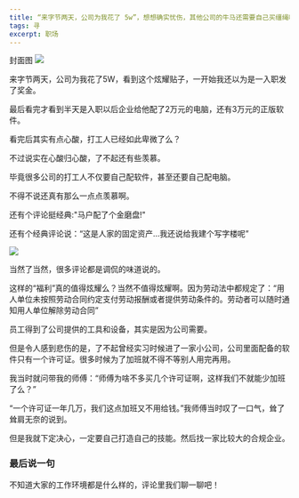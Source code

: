```yaml
---
title: “来字节两天，公司为我花了 5w”，想想确实忧伤，其他公司的牛马还需要自己买缰绳呢
tags: 寻
excerpt: 职场
---
```


封面图
![](https://files.mdnice.com/user/26505/f601f9cc-f594-4761-aaa4-67cadc0b21b5.png)

来字节两天，公司为我花了5W，看到这个炫耀贴子，一开始我还以为是一入职发了奖金。

最后看完才看到半天是入职以后企业给他配了2万元的电脑，还有3万元的正版软件。

看完后其实有点心酸，打工人已经如此卑微了么？

不过说实在心酸归心酸，了不起还有些羡慕。

毕竟很多公司的打工人不仅要自己配软件，甚至还要自己配电脑。

不得不说还真有那么一点点羡慕啊。

还有个评论挺经典:"马户配了个金磨盘!"

还有个经典评论说：“这是人家的固定资产…我还说给我建个写字楼呢”



![](https://files.mdnice.com/user/26505/bfdbd716-0c01-42da-8071-48d5d07217ad.png)

当然了当然，很多评论都是调侃的味道说的。

这样的“福利”真的值得炫耀么？当然不值得炫耀啊。因为劳动法中都规定了：“用人单位未按照劳动合同约定支付劳动报酬或者提供劳动条件的。劳动者可以随时通知用人单位解除劳动合同”

员工得到了公司提供的工具和设备，其实是因为公司需要。

但是令人感到悲伤的是，了不起曾经实习时候进了一家小公司，公司里面配备的软件只有一个许可证。很多时候为了加班就不得不等别人用完再用。

我当时就问带我的师傅：“师傅为啥不多买几个许可证啊，这样我们不就能少加班了么？”

“一个许可证一年几万，我们这点加班又不用给钱。”我师傅当时叹了一口气，耸了耸肩无奈的说到。

但是我就下定决心，一定要自己打造自己的技能。然后找一家比较大的合规企业。

### 最后说一句

不知道大家的工作环境都是什么样的，评论里我们聊一聊吧！


